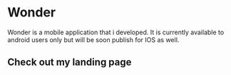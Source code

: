 # Wonder

Wonder is a mobile application that i developed. It is currently available to android users only but will be soon publish for IOS as well. 

## Check out my landing page <a href="https://saranersisian.github.io/Wonder_landingPage/" here>
